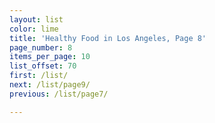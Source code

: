 ```yaml
---
layout: list
color: lime
title: 'Healthy Food in Los Angeles, Page 8'
page_number: 8
items_per_page: 10
list_offset: 70
first: /list/
next: /list/page9/
previous: /list/page7/

---
```


